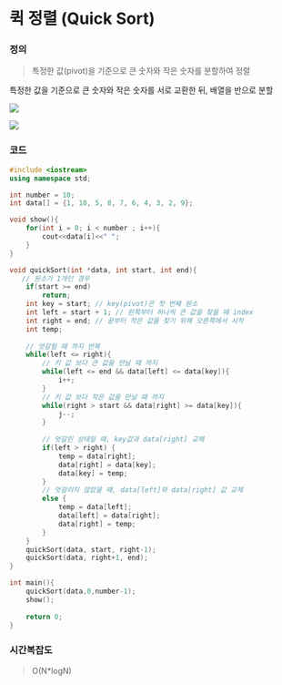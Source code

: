 # 퀵 정렬 (Quick Sort)

### 정의

> 특정한 값(pivot)을 기준으로 큰 숫자와 작은 숫자를 분할하여 정렬

특정한 값을 기준으로 큰 숫자와 작은 숫자를 서로 교환한 뒤, 배열을 반으로 분할

![](https://i.gifer.com/GxWJ.gif)

![](http://mblogthumb3.phinf.naver.net/MjAxNjExMjFfMTkz/MDAxNDc5NzM3MTMxMzU5.Tg4ExU7JKOiX99lM2IMJP0LQDCC3Km1zfVbQQCkikXIg.e2dj4JpTsxIYD5TvEdWWsR27fdiv-srz7dj3wSh0O1wg.PNG.cestlavie_01/quick_partitionA.png?type=w800)


### 코드

```c++
#include <iostream>
using namespace std;

int number = 10;
int data[] = {1, 10, 5, 8, 7, 6, 4, 3, 2, 9};

void show(){
    for(int i = 0; i < number ; i++){
        cout<<data[i]<<" ";
    }
}

void quickSort(int *data, int start, int end){
   // 원소가 1개인 경우
    if(start >= end)
        return;
    int key = start; // key(pivot)은 첫 번째 원소
    int left = start + 1; // 왼쪽부터 하나씩 큰 값을 찾을 때 index
    int right = end; // 끝부터 작은 값을 찾기 위해 오른쪽에서 시작
    int temp;
    
    // 엇갈릴 때 까지 반복
    while(left <= right){
        // 키 값 보다 큰 값을 만날 때 까지
        while(left <= end && data[left] <= data[key]){
            i++;
        }
        // 키 값 보다 작은 값을 만날 때 까지
        while(right > start && data[right] >= data[key]){
            j--;
        }
        
        // 엇갈린 상태일 때, key값과 data[right] 교체
        if(left > right) {
            temp = data[right];
            data[right] = data[key];
            data[key] = temp;
        }
        // 엇갈리지 않았을 때, data[left]와 data[right] 값 교체
        else {
            temp = data[left];
            data[left] = data[right];
            data[right] = temp;
        }
    }
    quickSort(data, start, right-1);
    quickSort(data, right+1, end);
}

int main(){
    quickSort(data,0,number-1);
    show();
    
    return 0;
}
```



### 시간복잡도

> O(N*logN)